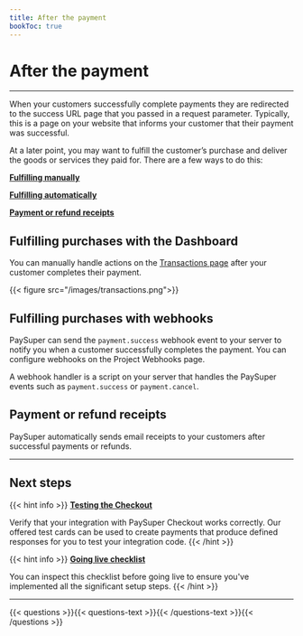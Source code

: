 ```yaml
---
title: After the payment
bookToc: true
---
```


# After the payment
***

When your customers successfully complete payments they are redirected to the success URL page that you passed in a request parameter. Typically, this is a page on your website that informs your customer that their payment was successful.

At a later point, you may want to fulfill the customer’s purchase and deliver the goods or services they paid for. There are a few ways to do this:

[**Fulfilling manually**](/docs/payments/fulfillment/#fulfilling-purchases-with-the-dashboard)

[**Fulfilling automatically**](/docs/payments/fulfillment/#fulfilling-purchases-with-webhooks)

[**Payment or refund receipts**](/docs/payments/fulfillment/#automatically-send-payment-or-refund-receipts)

## Fulfilling purchases with the Dashboard

You can manually handle actions on the [Transactions page](https://paysupermgmt.tst.protocol.one/transactions) after your customer completes their payment.

{{< figure src="/images/transactions.png">}}

## Fulfilling purchases with webhooks

PaySuper can send the `payment.success` webhook event to your server to notify you when a customer successfully completes the payment. You can configure webhooks on the Project Webhooks page.

A webhook handler is a script on your server that handles the PaySuper events such as `payment.success` or `payment.cancel`.

## Payment or refund receipts

PaySuper automatically sends email receipts to your customers after successful payments or refunds.

***

## Next steps

{{< hint info >}}
[**Testing the Checkout**](/docs/payments/testing/)

Verify that your integration with PaySuper Checkout works correctly. Our offered test cards can be used to create payments that produce defined responses for you to test your integration code.
{{< /hint >}}

{{< hint info >}}
[**Going live checklist**](/docs/payments/live/)

You can inspect this checklist before going live to ensure you've implemented all the significant setup steps.
{{< /hint >}}

***

{{< questions >}}{{< questions-text >}}{{< /questions-text >}}{{< /questions >}}